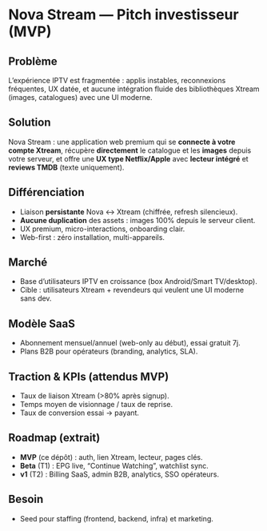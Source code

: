 # Nova Stream — Pitch investisseur (MVP)

## Problème
L’expérience IPTV est fragmentée : applis instables, reconnexions fréquentes, UX datée, et aucune intégration fluide des bibliothèques Xtream (images, catalogues) avec une UI moderne.

## Solution
Nova Stream : une application web premium qui se **connecte à votre compte Xtream**, récupère **directement** le catalogue et les **images** depuis votre serveur, et offre une **UX type Netflix/Apple** avec **lecteur intégré** et **reviews TMDB** (texte uniquement).

## Différenciation
- Liaison **persistante** Nova ↔ Xtream (chiffrée, refresh silencieux).
- **Aucune duplication** des assets : images 100% depuis le serveur client.
- UX premium, micro-interactions, onboarding clair.
- Web-first : zéro installation, multi-appareils.

## Marché
- Base d’utilisateurs IPTV en croissance (box Android/Smart TV/desktop).
- Cible : utilisateurs Xtream + revendeurs qui veulent une UI moderne sans dev.

## Modèle SaaS
- Abonnement mensuel/annuel (web-only au début), essai gratuit 7j.
- Plans B2B pour opérateurs (branding, analytics, SLA).

## Traction & KPIs (attendus MVP)
- Taux de liaison Xtream (>80% après signup).
- Temps moyen de visionnage / taux de reprise.
- Taux de conversion essai → payant.

## Roadmap (extrait)
- **MVP** (ce dépôt) : auth, lien Xtream, lecteur, pages clés.
- **Beta** (T1) : EPG live, “Continue Watching”, watchlist sync.
- **v1** (T2) : Billing SaaS, admin B2B, analytics, SSO opérateurs.

## Besoin
- Seed pour staffing (frontend, backend, infra) et marketing.

